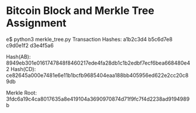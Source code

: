 # Bitcoin Block and Merkle Tree Assignment



e$ python3 merkle_tree.py
Transaction Hashes:
a1b2c3d4
b5c6d7e8
c9d0e1f2
d3e4f5a6


Hash(AB): 8949eb301e0161747848f8460217ede4fa28db1c1b2edbf7ecf6bea668480e42
Hash(CD): ce82645a000e7481e6e11b1bcfb9685404eaa188bb405956ed622e2cc20c89db

Merkle Root: 3fdc6a19c4ca8017635a8e419104a3690970874d71f9fc7f4d2238ad9194989b

